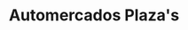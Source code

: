 ---
title: "Automercados Plaza's"
url: /caracas/automercados-plazas-av-veracruz/
shop: Supermarkt
---